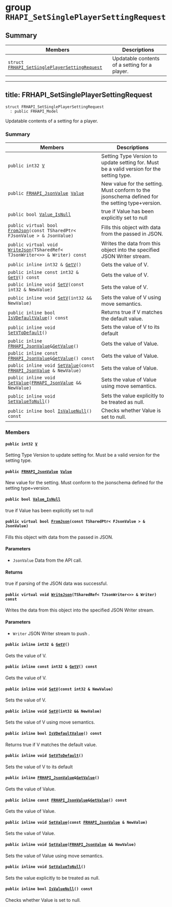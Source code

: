 # group `RHAPI_SetSinglePlayerSettingRequest` <a id="group__RHAPI__SetSinglePlayerSettingRequest"></a>

## Summary

 Members                        | Descriptions                                
--------------------------------|---------------------------------------------
`struct `[`FRHAPI_SetSinglePlayerSettingRequest`](#structFRHAPI__SetSinglePlayerSettingRequest) | Updatable contents of a setting for a player.

---
title: FRHAPI_SetSinglePlayerSettingRequest
---

```
struct FRHAPI_SetSinglePlayerSettingRequest
  : public FRHAPI_Model
```

Updatable contents of a setting for a player.

### Summary

 Members                        | Descriptions                                
--------------------------------|---------------------------------------------
`public int32 `[`V`](#structFRHAPI__SetSinglePlayerSettingRequest_1ac1b3bbda4460108115c091b7c069ec5d) | Setting Type Version to update setting for. Must be a valid version for the setting type.
`public `[`FRHAPI_JsonValue`](undefined.md#structFRHAPI__JsonValue)` `[`Value`](#structFRHAPI__SetSinglePlayerSettingRequest_1af0bd1ebe29d05a508641c4964a2c1c9f) | New value for the setting. Must conform to the jsonschema defined for the setting type+version.
`public bool `[`Value_IsNull`](#structFRHAPI__SetSinglePlayerSettingRequest_1a35d886d8ff5310bf5af477992d279b95) | true if Value has been explicitly set to null
`public virtual bool `[`FromJson`](#structFRHAPI__SetSinglePlayerSettingRequest_1aa6e79bf5b65d5492bd0d4c3a007ce742)`(const TSharedPtr< FJsonValue > & JsonValue)` | Fills this object with data from the passed in JSON.
`public virtual void `[`WriteJson`](#structFRHAPI__SetSinglePlayerSettingRequest_1ab56db8c087056eff44b57274d4c06448)`(TSharedRef< TJsonWriter<>> & Writer) const` | Writes the data from this object into the specified JSON Writer stream.
`public inline int32 & `[`GetV`](#structFRHAPI__SetSinglePlayerSettingRequest_1abca292eac082cd5723422b68fb905aa9)`()` | Gets the value of V.
`public inline const int32 & `[`GetV`](#structFRHAPI__SetSinglePlayerSettingRequest_1ae6b9e2663e1c571414ea48bbf94d0d43)`() const` | Gets the value of V.
`public inline void `[`SetV`](#structFRHAPI__SetSinglePlayerSettingRequest_1a4bb21a0b14b9908250cbd60eac6464c9)`(const int32 & NewValue)` | Sets the value of V.
`public inline void `[`SetV`](#structFRHAPI__SetSinglePlayerSettingRequest_1a74a31e870ab36ea388059be34852fad0)`(int32 && NewValue)` | Sets the value of V using move semantics.
`public inline bool `[`IsVDefaultValue`](#structFRHAPI__SetSinglePlayerSettingRequest_1ad34a8faf6cf256d4c3fae84eda113018)`() const` | Returns true if V matches the default value.
`public inline void `[`SetVToDefault`](#structFRHAPI__SetSinglePlayerSettingRequest_1a11e6da31e8ecf115683e8e21a3561f9a)`()` | Sets the value of V to its default
`public inline `[`FRHAPI_JsonValue`](undefined.md#structFRHAPI__JsonValue)` & `[`GetValue`](#structFRHAPI__SetSinglePlayerSettingRequest_1a7cb5fb8393aedc898f47ad2d929d32ae)`()` | Gets the value of Value.
`public inline const `[`FRHAPI_JsonValue`](undefined.md#structFRHAPI__JsonValue)` & `[`GetValue`](#structFRHAPI__SetSinglePlayerSettingRequest_1aaa2c2551ebb2f201f7fcdf9e6e8adfc7)`() const` | Gets the value of Value.
`public inline void `[`SetValue`](#structFRHAPI__SetSinglePlayerSettingRequest_1a2a6538047730dadf3c88f0000be2f36f)`(const `[`FRHAPI_JsonValue`](undefined.md#structFRHAPI__JsonValue)` & NewValue)` | Sets the value of Value.
`public inline void `[`SetValue`](#structFRHAPI__SetSinglePlayerSettingRequest_1a40bc6507f9b7f2990337450b12370dee)`(`[`FRHAPI_JsonValue`](undefined.md#structFRHAPI__JsonValue)` && NewValue)` | Sets the value of Value using move semantics.
`public inline void `[`SetValueToNull`](#structFRHAPI__SetSinglePlayerSettingRequest_1a948b66855eb9382dc7383f9dc7744908)`()` | Sets the value explicitly to be treated as null.
`public inline bool `[`IsValueNull`](#structFRHAPI__SetSinglePlayerSettingRequest_1a4da9d57466cf7b6c098c9ee581f9c388)`() const` | Checks whether Value is set to null.

### Members

#### `public int32 `[`V`](#structFRHAPI__SetSinglePlayerSettingRequest_1ac1b3bbda4460108115c091b7c069ec5d) <a id="structFRHAPI__SetSinglePlayerSettingRequest_1ac1b3bbda4460108115c091b7c069ec5d"></a>

Setting Type Version to update setting for. Must be a valid version for the setting type.

#### `public `[`FRHAPI_JsonValue`](undefined.md#structFRHAPI__JsonValue)` `[`Value`](#structFRHAPI__SetSinglePlayerSettingRequest_1af0bd1ebe29d05a508641c4964a2c1c9f) <a id="structFRHAPI__SetSinglePlayerSettingRequest_1af0bd1ebe29d05a508641c4964a2c1c9f"></a>

New value for the setting. Must conform to the jsonschema defined for the setting type+version.

#### `public bool `[`Value_IsNull`](#structFRHAPI__SetSinglePlayerSettingRequest_1a35d886d8ff5310bf5af477992d279b95) <a id="structFRHAPI__SetSinglePlayerSettingRequest_1a35d886d8ff5310bf5af477992d279b95"></a>

true if Value has been explicitly set to null

#### `public virtual bool `[`FromJson`](#structFRHAPI__SetSinglePlayerSettingRequest_1aa6e79bf5b65d5492bd0d4c3a007ce742)`(const TSharedPtr< FJsonValue > & JsonValue)` <a id="structFRHAPI__SetSinglePlayerSettingRequest_1aa6e79bf5b65d5492bd0d4c3a007ce742"></a>

Fills this object with data from the passed in JSON.

#### Parameters
* `JsonValue` Data from the API call.

#### Returns
true if parsing of the JSON data was successful.

#### `public virtual void `[`WriteJson`](#structFRHAPI__SetSinglePlayerSettingRequest_1ab56db8c087056eff44b57274d4c06448)`(TSharedRef< TJsonWriter<>> & Writer) const` <a id="structFRHAPI__SetSinglePlayerSettingRequest_1ab56db8c087056eff44b57274d4c06448"></a>

Writes the data from this object into the specified JSON Writer stream.

#### Parameters
* `Writer` JSON Writer stream to push .

#### `public inline int32 & `[`GetV`](#structFRHAPI__SetSinglePlayerSettingRequest_1abca292eac082cd5723422b68fb905aa9)`()` <a id="structFRHAPI__SetSinglePlayerSettingRequest_1abca292eac082cd5723422b68fb905aa9"></a>

Gets the value of V.

#### `public inline const int32 & `[`GetV`](#structFRHAPI__SetSinglePlayerSettingRequest_1ae6b9e2663e1c571414ea48bbf94d0d43)`() const` <a id="structFRHAPI__SetSinglePlayerSettingRequest_1ae6b9e2663e1c571414ea48bbf94d0d43"></a>

Gets the value of V.

#### `public inline void `[`SetV`](#structFRHAPI__SetSinglePlayerSettingRequest_1a4bb21a0b14b9908250cbd60eac6464c9)`(const int32 & NewValue)` <a id="structFRHAPI__SetSinglePlayerSettingRequest_1a4bb21a0b14b9908250cbd60eac6464c9"></a>

Sets the value of V.

#### `public inline void `[`SetV`](#structFRHAPI__SetSinglePlayerSettingRequest_1a74a31e870ab36ea388059be34852fad0)`(int32 && NewValue)` <a id="structFRHAPI__SetSinglePlayerSettingRequest_1a74a31e870ab36ea388059be34852fad0"></a>

Sets the value of V using move semantics.

#### `public inline bool `[`IsVDefaultValue`](#structFRHAPI__SetSinglePlayerSettingRequest_1ad34a8faf6cf256d4c3fae84eda113018)`() const` <a id="structFRHAPI__SetSinglePlayerSettingRequest_1ad34a8faf6cf256d4c3fae84eda113018"></a>

Returns true if V matches the default value.

#### `public inline void `[`SetVToDefault`](#structFRHAPI__SetSinglePlayerSettingRequest_1a11e6da31e8ecf115683e8e21a3561f9a)`()` <a id="structFRHAPI__SetSinglePlayerSettingRequest_1a11e6da31e8ecf115683e8e21a3561f9a"></a>

Sets the value of V to its default

#### `public inline `[`FRHAPI_JsonValue`](undefined.md#structFRHAPI__JsonValue)` & `[`GetValue`](#structFRHAPI__SetSinglePlayerSettingRequest_1a7cb5fb8393aedc898f47ad2d929d32ae)`()` <a id="structFRHAPI__SetSinglePlayerSettingRequest_1a7cb5fb8393aedc898f47ad2d929d32ae"></a>

Gets the value of Value.

#### `public inline const `[`FRHAPI_JsonValue`](undefined.md#structFRHAPI__JsonValue)` & `[`GetValue`](#structFRHAPI__SetSinglePlayerSettingRequest_1aaa2c2551ebb2f201f7fcdf9e6e8adfc7)`() const` <a id="structFRHAPI__SetSinglePlayerSettingRequest_1aaa2c2551ebb2f201f7fcdf9e6e8adfc7"></a>

Gets the value of Value.

#### `public inline void `[`SetValue`](#structFRHAPI__SetSinglePlayerSettingRequest_1a2a6538047730dadf3c88f0000be2f36f)`(const `[`FRHAPI_JsonValue`](undefined.md#structFRHAPI__JsonValue)` & NewValue)` <a id="structFRHAPI__SetSinglePlayerSettingRequest_1a2a6538047730dadf3c88f0000be2f36f"></a>

Sets the value of Value.

#### `public inline void `[`SetValue`](#structFRHAPI__SetSinglePlayerSettingRequest_1a40bc6507f9b7f2990337450b12370dee)`(`[`FRHAPI_JsonValue`](undefined.md#structFRHAPI__JsonValue)` && NewValue)` <a id="structFRHAPI__SetSinglePlayerSettingRequest_1a40bc6507f9b7f2990337450b12370dee"></a>

Sets the value of Value using move semantics.

#### `public inline void `[`SetValueToNull`](#structFRHAPI__SetSinglePlayerSettingRequest_1a948b66855eb9382dc7383f9dc7744908)`()` <a id="structFRHAPI__SetSinglePlayerSettingRequest_1a948b66855eb9382dc7383f9dc7744908"></a>

Sets the value explicitly to be treated as null.

#### `public inline bool `[`IsValueNull`](#structFRHAPI__SetSinglePlayerSettingRequest_1a4da9d57466cf7b6c098c9ee581f9c388)`() const` <a id="structFRHAPI__SetSinglePlayerSettingRequest_1a4da9d57466cf7b6c098c9ee581f9c388"></a>

Checks whether Value is set to null.

